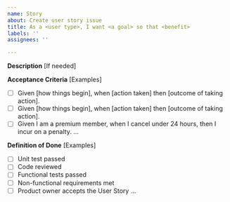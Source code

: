 ```yaml
---
name: Story
about: Create user story issue
title: As a <user type>, I want <a goal> so that <benefit>
labels: ''
assignees: ''

---
```


**Description**
[If needed]

**Acceptance Criteria**
[Examples]
- [ ] Given [how things begin], when [action taken] then [outcome of taking action].
- [ ] Given [how things begin], when [action taken] then [outcome of taking action].
- [ ] Given I am a premium member, when I cancel under 24 hours, then I incur on a penalty.
...

**Definition of Done**
[Examples]
- [ ] Unit test passed
- [ ] Code reviewed
- [ ] Functional tests passed
- [ ] Non-functional requirements met
- [ ] Product owner accepts the User Story
...
